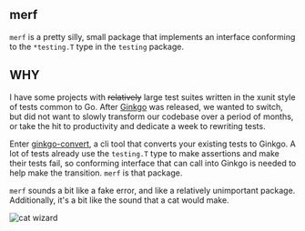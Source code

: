 merf
----

`merf` is a pretty silly, small package that implements an interface conforming to the `*testing.T` type in the `testing` package.

WHY
---

I have some projects with ~~relatively~~ large test suites written in the xunit style of tests common to Go. After [Ginkgo](https://github.com/onsi/ginkgo) was released, we wanted to switch, but did not want to slowly transform our codebase over a period of months, or take the hit to productivity and dedicate a week to rewriting tests.

Enter [ginkgo-convert](https://github.com/tjarratt/ginkgo-convert), a cli tool that converts your existing tests to Ginkgo. A lot of tests already use the `testing.T` type to make assertions and make their tests fail, so conforming interface that can call into Ginkgo is needed to help make the transition. `merf` is that package.

`merf` sounds a bit like a fake error, and like a relatively unimportant package. Additionally, it's a bit like the sound that a cat would make.

![cat wizard](http://www.blueprintrecords.ca/wp-content/uploads/2012/08/cat-wizard.jpg)
